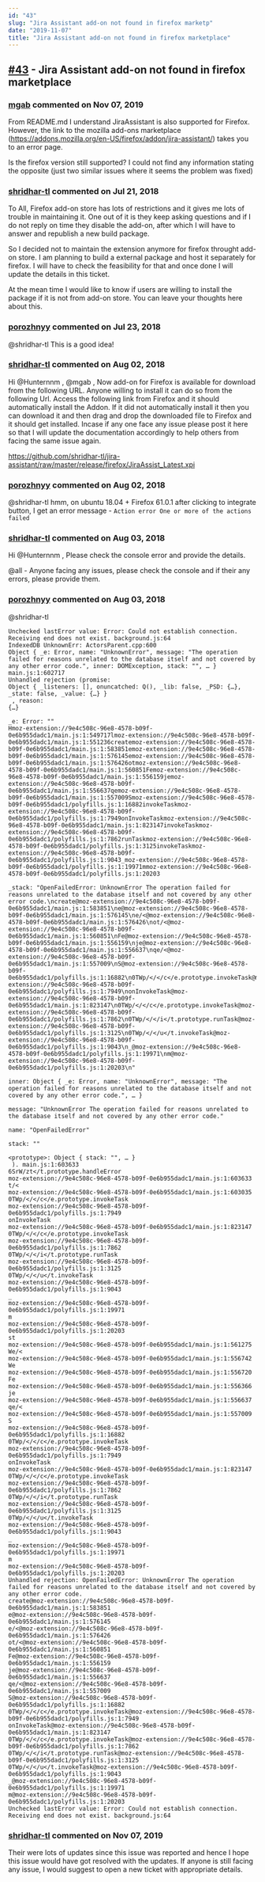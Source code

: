 ```yaml
---
id: "43"
slug: "Jira Assistant add-on not found in firefox marketp"
date: "2019-11-07"
title: "Jira Assistant add-on not found in firefox marketplace"
---
```



## [#43](https://github.com/shridhar-tl/jira-assistant/issues/43) - Jira Assistant add-on not found in firefox marketplace

### [mgab](https://github.com/mgab) commented on Nov 07, 2019

From README.md I understand JiraAssistant is also supported for Firefox. However, the link to the mozilla add-ons marketplace (https://addons.mozilla.org/en-US/firefox/addon/jira-assistant/) takes you to an error page.

Is the firefox version still supported? I could not find any information stating the opposite (just two similar issues where it seems the problem was fixed)

### [shridhar-tl](https://github.com/shridhar-tl) commented on Jul 21, 2018

To All,
Firefox add-on store has lots of restrictions and it gives me lots of trouble in maintaining it. One out of it is they keep asking questions and if I do not reply on time they disable the add-on, after which I will have to answer and republish a new build package.

So I decided not to maintain the extension anymore for firefox throught add-on store. I am planning to build a external package and host it separately for firefox. I will have to check the feasibility for that and once done I will update the details in this ticket.

At the mean time I would like to know if users are willing to install the package if it is not from add-on store. You can leave your thoughts here about this.


### [porozhnyy](https://github.com/porozhnyy) commented on Jul 23, 2018

@shridhar-tl This is a good idea!

### [shridhar-tl](https://github.com/shridhar-tl) commented on Aug 02, 2018

Hi @Hunternnm , @mgab ,
Now add-on for Firefox is available for download from the following URL. Anyone willing to install it can do so from the following Url. Access the following link from Firefox and it should automatically install the Addon. If it did not automatically install it then you can download it and then drag and drop the downloaded file to Firefox and it should get installed. Incase if any one face any issue please post it here so that I will update the documentation accordingly to help others from facing the same issue again.

https://github.com/shridhar-tl/jira-assistant/raw/master/release/firefox/JiraAssist_Latest.xpi

### [porozhnyy](https://github.com/porozhnyy) commented on Aug 02, 2018

@shridhar-tl hmm, on ubuntu 18.04 + Firefox 61.0.1 after clicking to integrate button, I get an error message - `Action error One or more of the actions failed`

### [shridhar-tl](https://github.com/shridhar-tl) commented on Aug 03, 2018

Hi @Hunternnm , Please check the console error and provide the details. 

@all - Anyone facing any issues, please check the console and if their any errors, please provide them.

### [porozhnyy](https://github.com/porozhnyy) commented on Aug 03, 2018

@shridhar-tl 
```
Unchecked lastError value: Error: Could not establish connection. Receiving end does not exist. background.js:64
IndexedDB UnknownErr: ActorsParent.cpp:600
Object { _e: Error, name: "UnknownError", message: "The operation failed for reasons unrelated to the database itself and not covered by any other error code.", inner: DOMException, stack: "", … }
main.js:1:602717
Unhandled rejection (promise:  
Object { _listeners: [], onuncatched: Q(), _lib: false, _PSD: {…}, _state: false, _value: {…} }
 , reason:  
{…}
​
_e: Error: ""
Hmoz-extension://9e4c508c-96e8-4578-b09f-0e6b955dadc1/main.js:1:549717lmoz-extension://9e4c508c-96e8-4578-b09f-0e6b955dadc1/main.js:1:551236createmoz-extension://9e4c508c-96e8-4578-b09f-0e6b955dadc1/main.js:1:583851emoz-extension://9e4c508c-96e8-4578-b09f-0e6b955dadc1/main.js:1:576145emoz-extension://9e4c508c-96e8-4578-b09f-0e6b955dadc1/main.js:1:576426otmoz-extension://9e4c508c-96e8-4578-b09f-0e6b955dadc1/main.js:1:560851Femoz-extension://9e4c508c-96e8-4578-b09f-0e6b955dadc1/main.js:1:556159jemoz-extension://9e4c508c-96e8-4578-b09f-0e6b955dadc1/main.js:1:556637qemoz-extension://9e4c508c-96e8-4578-b09f-0e6b955dadc1/main.js:1:557009Smoz-extension://9e4c508c-96e8-4578-b09f-0e6b955dadc1/polyfills.js:1:16882invokeTaskmoz-extension://9e4c508c-96e8-4578-b09f-0e6b955dadc1/polyfills.js:1:7949onInvokeTaskmoz-extension://9e4c508c-96e8-4578-b09f-0e6b955dadc1/main.js:1:823147invokeTaskmoz-extension://9e4c508c-96e8-4578-b09f-0e6b955dadc1/polyfills.js:1:7862runTaskmoz-extension://9e4c508c-96e8-4578-b09f-0e6b955dadc1/polyfills.js:1:3125invokeTaskmoz-extension://9e4c508c-96e8-4578-b09f-0e6b955dadc1/polyfills.js:1:9043_moz-extension://9e4c508c-96e8-4578-b09f-0e6b955dadc1/polyfills.js:1:19971mmoz-extension://9e4c508c-96e8-4578-b09f-0e6b955dadc1/polyfills.js:1:20203
​
_stack: "OpenFailedError: UnknownError The operation failed for reasons unrelated to the database itself and not covered by any other error code.\ncreate@moz-extension://9e4c508c-96e8-4578-b09f-0e6b955dadc1/main.js:1:583851\ne@moz-extension://9e4c508c-96e8-4578-b09f-0e6b955dadc1/main.js:1:576145\ne/<@moz-extension://9e4c508c-96e8-4578-b09f-0e6b955dadc1/main.js:1:576426\not/<@moz-extension://9e4c508c-96e8-4578-b09f-0e6b955dadc1/main.js:1:560851\nFe@moz-extension://9e4c508c-96e8-4578-b09f-0e6b955dadc1/main.js:1:556159\nje@moz-extension://9e4c508c-96e8-4578-b09f-0e6b955dadc1/main.js:1:556637\nqe/<@moz-extension://9e4c508c-96e8-4578-b09f-0e6b955dadc1/main.js:1:557009\nS@moz-extension://9e4c508c-96e8-4578-b09f-0e6b955dadc1/polyfills.js:1:16882\n0TWp/</</c</e.prototype.invokeTask@moz-extension://9e4c508c-96e8-4578-b09f-0e6b955dadc1/polyfills.js:1:7949\nonInvokeTask@moz-extension://9e4c508c-96e8-4578-b09f-0e6b955dadc1/main.js:1:823147\n0TWp/</</c</e.prototype.invokeTask@moz-extension://9e4c508c-96e8-4578-b09f-0e6b955dadc1/polyfills.js:1:7862\n0TWp/</</i</t.prototype.runTask@moz-extension://9e4c508c-96e8-4578-b09f-0e6b955dadc1/polyfills.js:1:3125\n0TWp/</</u</t.invokeTask@moz-extension://9e4c508c-96e8-4578-b09f-0e6b955dadc1/polyfills.js:1:9043\n_@moz-extension://9e4c508c-96e8-4578-b09f-0e6b955dadc1/polyfills.js:1:19971\nm@moz-extension://9e4c508c-96e8-4578-b09f-0e6b955dadc1/polyfills.js:1:20203\n"
​
inner: Object { _e: Error, name: "UnknownError", message: "The operation failed for reasons unrelated to the database itself and not covered by any other error code.", … }
​
message: "UnknownError The operation failed for reasons unrelated to the database itself and not covered by any other error code."
​
name: "OpenFailedError"
​
stack: ""
​
<prototype>: Object { stack: "", … }
 ). main.js:1:603633
6SrW/zt</t.prototype.handleError
moz-extension://9e4c508c-96e8-4578-b09f-0e6b955dadc1/main.js:1:603633
t/<
moz-extension://9e4c508c-96e8-4578-b09f-0e6b955dadc1/main.js:1:603035
0TWp/</</c</e.prototype.invokeTask
moz-extension://9e4c508c-96e8-4578-b09f-0e6b955dadc1/polyfills.js:1:7949
onInvokeTask
moz-extension://9e4c508c-96e8-4578-b09f-0e6b955dadc1/main.js:1:823147
0TWp/</</c</e.prototype.invokeTask
moz-extension://9e4c508c-96e8-4578-b09f-0e6b955dadc1/polyfills.js:1:7862
0TWp/</</i</t.prototype.runTask
moz-extension://9e4c508c-96e8-4578-b09f-0e6b955dadc1/polyfills.js:1:3125
0TWp/</</u</t.invokeTask
moz-extension://9e4c508c-96e8-4578-b09f-0e6b955dadc1/polyfills.js:1:9043
_
moz-extension://9e4c508c-96e8-4578-b09f-0e6b955dadc1/polyfills.js:1:19971
m
moz-extension://9e4c508c-96e8-4578-b09f-0e6b955dadc1/polyfills.js:1:20203
st
moz-extension://9e4c508c-96e8-4578-b09f-0e6b955dadc1/main.js:1:561275
We/<
moz-extension://9e4c508c-96e8-4578-b09f-0e6b955dadc1/main.js:1:556742
We
moz-extension://9e4c508c-96e8-4578-b09f-0e6b955dadc1/main.js:1:556720
Fe
moz-extension://9e4c508c-96e8-4578-b09f-0e6b955dadc1/main.js:1:556366
je
moz-extension://9e4c508c-96e8-4578-b09f-0e6b955dadc1/main.js:1:556637
qe/<
moz-extension://9e4c508c-96e8-4578-b09f-0e6b955dadc1/main.js:1:557009
S
moz-extension://9e4c508c-96e8-4578-b09f-0e6b955dadc1/polyfills.js:1:16882
0TWp/</</c</e.prototype.invokeTask
moz-extension://9e4c508c-96e8-4578-b09f-0e6b955dadc1/polyfills.js:1:7949
onInvokeTask
moz-extension://9e4c508c-96e8-4578-b09f-0e6b955dadc1/main.js:1:823147
0TWp/</</c</e.prototype.invokeTask
moz-extension://9e4c508c-96e8-4578-b09f-0e6b955dadc1/polyfills.js:1:7862
0TWp/</</i</t.prototype.runTask
moz-extension://9e4c508c-96e8-4578-b09f-0e6b955dadc1/polyfills.js:1:3125
0TWp/</</u</t.invokeTask
moz-extension://9e4c508c-96e8-4578-b09f-0e6b955dadc1/polyfills.js:1:9043
_
moz-extension://9e4c508c-96e8-4578-b09f-0e6b955dadc1/polyfills.js:1:19971
m
moz-extension://9e4c508c-96e8-4578-b09f-0e6b955dadc1/polyfills.js:1:20203
Unhandled rejection: OpenFailedError: UnknownError The operation failed for reasons unrelated to the database itself and not covered by any other error code.
create@moz-extension://9e4c508c-96e8-4578-b09f-0e6b955dadc1/main.js:1:583851
e@moz-extension://9e4c508c-96e8-4578-b09f-0e6b955dadc1/main.js:1:576145
e/<@moz-extension://9e4c508c-96e8-4578-b09f-0e6b955dadc1/main.js:1:576426
ot/<@moz-extension://9e4c508c-96e8-4578-b09f-0e6b955dadc1/main.js:1:560851
Fe@moz-extension://9e4c508c-96e8-4578-b09f-0e6b955dadc1/main.js:1:556159
je@moz-extension://9e4c508c-96e8-4578-b09f-0e6b955dadc1/main.js:1:556637
qe/<@moz-extension://9e4c508c-96e8-4578-b09f-0e6b955dadc1/main.js:1:557009
S@moz-extension://9e4c508c-96e8-4578-b09f-0e6b955dadc1/polyfills.js:1:16882
0TWp/</</c</e.prototype.invokeTask@moz-extension://9e4c508c-96e8-4578-b09f-0e6b955dadc1/polyfills.js:1:7949
onInvokeTask@moz-extension://9e4c508c-96e8-4578-b09f-0e6b955dadc1/main.js:1:823147
0TWp/</</c</e.prototype.invokeTask@moz-extension://9e4c508c-96e8-4578-b09f-0e6b955dadc1/polyfills.js:1:7862
0TWp/</</i</t.prototype.runTask@moz-extension://9e4c508c-96e8-4578-b09f-0e6b955dadc1/polyfills.js:1:3125
0TWp/</</u</t.invokeTask@moz-extension://9e4c508c-96e8-4578-b09f-0e6b955dadc1/polyfills.js:1:9043
_@moz-extension://9e4c508c-96e8-4578-b09f-0e6b955dadc1/polyfills.js:1:19971
m@moz-extension://9e4c508c-96e8-4578-b09f-0e6b955dadc1/polyfills.js:1:20203
Unchecked lastError value: Error: Could not establish connection. Receiving end does not exist. background.js:64 
```

### [shridhar-tl](https://github.com/shridhar-tl) commented on Nov 07, 2019

Their were lots of updates since this issue was reported and hence I hope this issue would have got resolved with the updates. If anyone is still facing any issue, I would suggest to open a new ticket with appropriate details.
